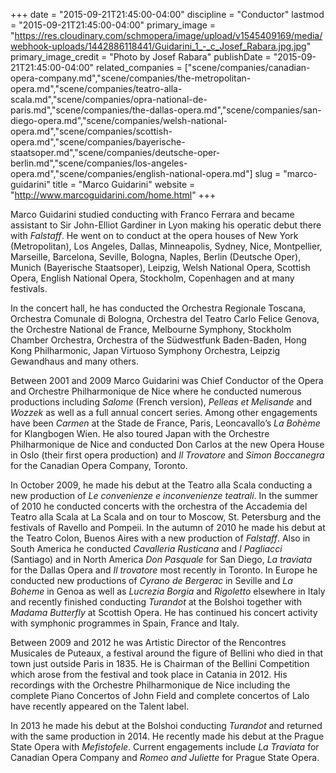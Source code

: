 +++
date = "2015-09-21T21:45:00-04:00"
discipline = "Conductor"
lastmod = "2015-09-21T21:45:00-04:00"
primary_image = "https://res.cloudinary.com/schmopera/image/upload/v1545409169/media/webhook-uploads/1442886118441/Guidarini_1_-_c_Josef_Rabara.jpg.jpg"
primary_image_credit = "Photo by Josef Rabara"
publishDate = "2015-09-21T21:45:00-04:00"
related_companies = ["scene/companies/canadian-opera-company.md","scene/companies/the-metropolitan-opera.md","scene/companies/teatro-alla-scala.md","scene/companies/opra-national-de-paris.md","scene/companies/the-dallas-opera.md","scene/companies/san-diego-opera.md","scene/companies/welsh-national-opera.md","scene/companies/scottish-opera.md","scene/companies/bayerische-staatsoper.md","scene/companies/deutsche-oper-berlin.md","scene/companies/los-angeles-opera.md","scene/companies/english-national-opera.md"]
slug = "marco-guidarini"
title = "Marco Guidarini"
website = "http://www.marcoguidarini.com/home.html"
+++

Marco Guidarini studied conducting with Franco Ferrara and became assistant to Sir John-Elliot Gardiner in Lyon making his operatic debut there with *Falstaff*. He went on to conduct at the opera houses of New York (Metropolitan), Los Angeles, Dallas, Minneapolis, Sydney, Nice, Montpellier, Marseille, Barcelona, Seville, Bologna, Naples, Berlin (Deutsche Oper), Munich (Bayerische Staatsoper), Leipzig, Welsh National Opera, Scottish Opera, English National Opera, Stockholm, Copenhagen and at many festivals.

In the concert hall, he has conducted the Orchestra Regionale Toscana, Orchestra Comunale di Bologna, Orchestra del Teatro Carlo Felice Genova, the Orchestre National de France, Melbourne Symphony, Stockholm Chamber Orchestra, Orchestra of the Südwestfunk Baden-Baden, Hong Kong Philharmonic, Japan Virtuoso Symphony Orchestra, Leipzig Gewandhaus and many others.

Between 2001 and 2009 Marco Guidarini was Chief Conductor of the Opera and Orchestre Philharmonique de Nice where he conducted numerous productions including *Salome* (French version), *Pelleas et Melisande* and *Wozzek* as well as a full annual concert series. Among other engagements have been *Carmen* at the Stade de France, Paris, Leoncavallo’s *La Bohème* for Klangbogen Wien. He also toured Japan with the Orchestre Philharmonique de Nice and conducted Don Carlos at the new Opera House in Oslo (their first opera production) and *Il Trovatore* and *Simon Boccanegra* for the Canadian Opera Company, Toronto.

In October 2009, he made his debut at the Teatro alla Scala conducting a new production of *Le convenienze e inconvenienze teatrali*. In the summer of 2010 he conducted concerts with the orchestra of the Accademia del Teatro alla Scala at La Scala and on tour to Moscow, St. Petersburg and the festivals of Ravello and Pompeii. In the autumn of 2010 he made his debut at the Teatro Colon, Buenos Aires with a new production of *Falstaff*. Also in South America he conducted *Cavalleria Rusticana* and *I Pagliacci* (Santiago) and in North America *Don Pasquale* for San Diego, *La traviata* for the Dallas Opera and *Il trovatore* most recently in Toronto. In Europe he conducted new productions of *Cyrano de Bergerac* in Seville and *La Boheme* in Genoa as well as *Lucrezia Borgia* and *Rigoletto* elsewhere in Italy and recently finished conducting *Turandot* at the Bolshoi together with *Madama Butterfly* at Scottish Opera. He has continued his concert activity with symphonic programmes in Spain, France and Italy.

Between 2009 and 2012 he was Artistic Director of the Rencontres Musicales de Puteaux, a festival around the figure of Bellini who died in that town just outside Paris in 1835. He is Chairman of the Bellini Competition which arose from the festival and took place in Catania in 2012. His recordings with the Orchestre Philharmonique de Nice including the complete Piano Concertos of John Field and complete concertos of Lalo have recently appeared on the Talent label.

In 2013 he made his debut at the Bolshoi conducting *Turandot* and returned with the same production in 2014. He recently made his debut at the Prague State Opera with *Mefistofele*. Current engagements include *La Traviata* for Canadian Opera Company and *Romeo and Juliette* for Prague State Opera.
